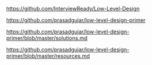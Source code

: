 

https://github.com/InterviewReady/Low-Level-Design

https://github.com/prasadgujar/low-level-design-primer

https://github.com/prasadgujar/low-level-design-primer/blob/master/solutions.md

https://github.com/prasadgujar/low-level-design-primer/blob/master/resources.md

